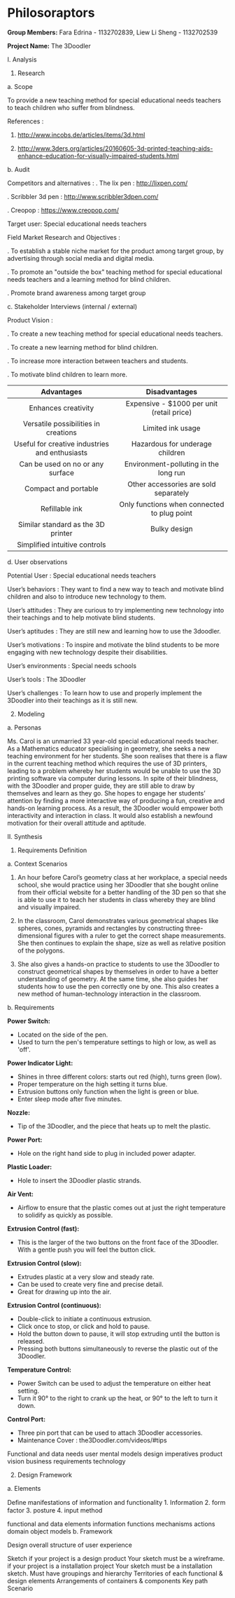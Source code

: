# Philosoraptors

**Group Members:** Fara Edrina - 1132702839, Liew Li Sheng - 1132702539

**Project Name:** The 3Doodler


I. Analysis

1. Research

a. Scope

To provide a new teaching method for special educational needs teachers to teach children who suffer from blindness.

References :

1) http://www.incobs.de/articles/items/3d.html

2) http://www.3ders.org/articles/20160605-3d-printed-teaching-aids-enhance-education-for-visually-impaired-students.html

b. Audit

Competitors and alternatives : 
. The lix pen : http://lixpen.com/

. Scribbler 3d pen : http://www.scribbler3dpen.com/

. Creopop : https://www.creopop.com/

Target user: Special educational needs teachers

Field Market Research and Objectives :

. To establish a stable niche market for the product among target group, by advertising through social media and digital media.

. To promote an "outside the box" teaching method for special educational needs teachers and a learning method for blind children.

. Promote brand awareness among target group 


c. Stakeholder Interviews (internal / external)

Product Vision :

. To create a new teaching method for special educational needs teachers.

. To create a new learning method for blind children.

. To increase more interaction between teachers and students.

. To motivate blind children to learn more.

|                   **Advantages**                  |                 **Disadvantages**              |
|:-------------------------------------------------:|:----------------------------------------------:|
| Enhances creativity                               | Expensive - $1000 per unit (retail price)      |
| Versatile possibilities in creations              | Limited ink usage                              |
| Useful for creative industries and enthusiasts    | Hazardous for underage children                |
| Can be used on no or any surface                  | Environment-polluting in the long run          |
| Compact and portable                              | Other accessories are sold separately          |
| Refillable ink                                    | Only functions when connected to plug point    |
| Similar standard as the 3D printer                | Bulky design                                   |
| Simplified intuitive controls                     |                                                |

d. User observations

Potential User : Special educational needs teachers

User’s behaviors : They want to find a new way to teach and motivate blind children and also to introduce new technology to them.

User’s attitudes : They are curious to try implementing new technology into their teachings and to help motivate blind students.

User’s aptitudes : They are still new and learning how to use the 3doodler.

User’s motivations : To inspire and motivate the blind students to be more engaging with new technology despite their disabilities.

User’s environments : Special needs schools

User’s tools : The 3Doodler

User’s challenges : To learn how to use and properly implement the 3Doodler into their teachings as it is still new.

2. Modeling

a. Personas

Ms. Carol is an unmarried 33 year-old special educational needs teacher. As a Mathematics educator specialising in geometry, she seeks a new teaching environment for her students. She soon realises that there is a flaw in the current teaching method which requires the use of 3D printers, leading to a problem whereby her students would be unable to use the 3D printing software via computer during lessons. In spite of their blindness, with the 3Doodler and proper guide, they are still able to draw by themselves and learn as they go. She hopes to engage her students’ attention by finding a more interactive way of producing a fun, creative and hands-on learning process. As a result, the 3Doodler would empower both interactivity and interaction in class. It would also establish a newfound motivation for their overall attitude and aptitude.

II. Synthesis

1. Requirements Definition

a. Context Scenarios

1) An hour before Carol’s geometry class at her workplace, a special needs school, she would practice using her 3Doodler that she bought online from their official website for a better handling of the 3D pen so that she is able to use it to teach her students in class whereby they are blind and visually impaired.

2)  In the classroom, Carol demonstrates various geometrical shapes like spheres, cones, pyramids and rectangles by constructing three-dimensional figures with a ruler to get the correct shape measurements. She then continues to explain the shape, size as well as relative position of the polygons.

3) She also gives a hands-on practice to students to use the 3Doodler to construct geometrical shapes by themselves in order to have a better understanding of geometry. At the same time, she also guides her students how to use the pen correctly one by one. This also creates a new method of human-technology interaction in the classroom.

b. Requirements

**Power Switch:**
- Located on the side of the pen.
- Used to turn the pen's temperature settings to high or low, as well as 'off'.

**Power Indicator Light:**
- Shines in three different colors: starts out red (high), turns green (low).
- Proper temperature on the high setting it turns blue.
- Extrusion buttons only function when the light is green or blue.
- Enter sleep mode after five minutes.

**Nozzle:**
- Tip of the 3Doodler, and the piece that heats up to melt the plastic.

**Power Port:**
- Hole on the right hand side to plug in included power adapter.

**Plastic Loader:**
- Hole to insert the 3Doodler plastic strands.

**Air Vent:**
- Airflow to ensure that the plastic comes out at just the right temperature to solidify as quickly as possible.

**Extrusion Control (fast):**
- This is the larger of the two buttons on the front face of the 3Doodler. With a gentle push you will feel the button click.

**Extrusion Control (slow):**
- Extrudes plastic at a very slow and steady rate.
- Can be used to create very fine and precise detail.
- Great for drawing up into the air.

**Extrusion Control (continuous):**
- Double-click to initiate a continuous extrusion.
- Click once to stop, or click and hold to pause.
- Hold the button down to pause, it will stop extruding until the button is released.
- Pressing both buttons simultaneously to reverse the plastic out of the 3Doodler.

**Temperature Control:**
- Power Switch can be used to adjust the temperature on either heat setting.
- Turn it 90° to the right to crank up the heat, or 90° to the left to turn it down.

**Control Port:**
- Three pin port that can be used to attach 3Doodler accessories.
- Maintenance Cover : the3Doodler.com/videos/#tips

Functional and data needs
user mental models
design imperatives
product vision
business requirements
technology

2. Design Framework

a. Elements

Deﬁne manifestations of information and functionality 1. Information 2. form factor 3. posture 4. input method

functional and data elements
information
functions
mechanisms
actions
domain object models
b. Framework

Design overall structure of user experience

Sketch
if your project is a design product
Your sketch must be a wireframe.
if your project is a installation project
Your sketch must be a installation sketch.
Must have
groupings and hierarchy
Territories of each functional & design elements
Arrangements of containers & components
Key path Scenario
